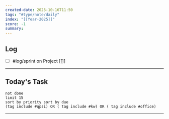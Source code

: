 ```yaml
---
created-date: 2025-10-16T11:50
tags: "#type/note/daily"
index: "[[Year-2025]]"
score: -1
summary:
---
```


## Log
- [ ] #log/sprint on Project [[]]

---

## Today's Task

```tasks
not done
limit 15
sort by priority sort by due
(tag include #qpsi) OR ( tag include #kw) OR ( tag include #office)
```
---
